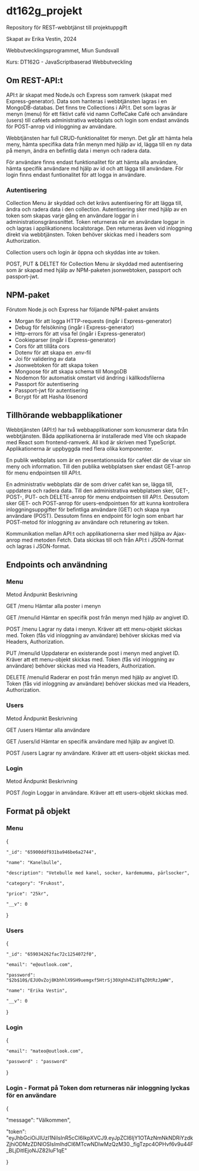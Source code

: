 # dt162g_projekt
Repository för REST-webbtjänst till projektuppgift

Skapat av Erika Vestin, 2024 


Webbutvecklingsprogrammet, Miun Sundsvall 


Kurs: DT162G - JavaScriptbaserad Webbutveckling 

## Om REST-API:t
API:t är skapat med NodeJs och Express som ramverk (skapat med Express-generator). Data som hanteras i webbtjänsten lagras i en MongoDB-databas. Det finns tre Collections i API:t. Det som lagras är menyn (menu) för ett fiktivt café vid namn CoffeCake Café och användare (users) till caféets administrativa webbplats och login som endast används för POST-anrop vid inloggning av användare.

Webbtjänsten har full CRUD-funktionalitet för menyn. Det går att hämta hela meny, hämta specifika data från menyn med hjälp av id, lägga till en ny data på menyn, ändra en befintlig data i menyn och radera data. 

För användare finns endast funktionalitet för att hämta alla användare, hämta specifik användare md hjälp av id och att lägga till användare. För login finns endast funtionalitet för att logga in användare.


### Autentisering 

Collection Menu är skyddad och det krävs autentisering för att lägga till, ändra och radera data i den collection. Autentisering sker med hjälp av en token som skapas varje gång en användare loggar in i administrationsgränssnittet. Token returneras när en användare loggar in och lagras i applikationens localstorage. Den returneras även vid inloggning direkt via webbtjänsten. Token behöver skickas med i headers som Authorization. 

Collection users och login är öppna och skyddas inte av token.

POST, PUT & DELTET för Collection Menu är skyddad med autentisering som är skapad med hjälp av NPM-paketen jsonwebtoken, passport och passport-jwt. 

## NPM-paket

Förutom Node.js och Express har följande NPM-paket använts
- Morgan för att logga HTTP-requests (ingår i Express-generator)
- Debug för felsökning (ingår i Express-generator)
- Http-errors för att visa fel (ingår i Express-generator)
- Cookieparser (ingår i Express-generator)
- Cors för att tillåta cors
- Dotenv för att skapa en .env-fil
- Joi för validering av data
- Jsonwebtoken för att skapa token
- Mongoose för att skapa schema till MongoDB
- Nodemon för automatisk omstart vid ändring i källkodsfilerna
- Passport för autentisering
- Passport-jwt för autentisering
- Bcrypt för att Hasha lösenord

## Tillhörande webbapplikationer
Webbtjänsten (API:t) har två webbapplikationer som konusmerar data från webbtjänsten. Båda applikationerna är installerade med Vite och skapade med React som frontend-ramverk. All kod är skriven med TypeScript. Applikationerna är uppbyggda med flera olika komponenter.

En publik webbplats som är en presentationssida för caféet där de visar sin meny och information. Till den publika webbplatsen sker endast GET-anrop för menu endpointsen till API:t.

En administrativ webbplats där de som driver cafét kan se, lägga till, uppdatera och radera data. Till den administrativa webbplatsen sker, GET-, POST-, PUT- och DELETE-anrop för menu endpointsen till API:t. Dessutom sker GET- och POST-anrop för users-endpointsen för att kunna kontrollera inloggningsuppgifter för befintliga användare (GET) och skapa nya användare (POST). Dessutom finns en endpoint för login som enbart har POST-metod för inloggning av användare och retunering av token.

Kommunikation mellan API:t och applikationerna sker med hjälpa av Ajax-anrop med metoden Fetch. Data skickas till och från API:t i JSON-format och lagras i JSON-format.


## Endpoints och användning


### Menu


Metod           Ändpunkt                  Beskrivning


GET              /menu                    Hämtar alla poster i menyn


GET              /menu/id                 Hämtar en specifik post från menyn med hjälp av angivet ID. 


POST             /menu                    Lagrar ny data i menyn. Kräver att ett menu-objekt skickas med. Token (fås vid inloggning av användare) behöver skickas med via Headers, Authorization.


PUT              /menu/id                 Uppdaterar en existerande post i menyn med angivet ID. Kräver att ett menu-objekt skickas med.  Token (fås vid inloggning av användare) behöver skickas med via Headers, Authorization.


DELETE           /menu/id                 Raderar en post från menyn med hjälp av angivet ID. Token (fås vid inloggning av användare) behöver skickas med via Headers, Authorization.


### Users

Metod           Ändpunkt                  Beskrivning


GET              /users                   Hämtar alla användare


GET              /users/id                 Hämtar en specifik användare med hjälp av angivet ID. 


POST             /users                    Lagrar ny användare. Kräver att ett users-objekt skickas med. 


### Login

Metod           Ändpunkt                  Beskrivning

POST             /login                    Loggar in användare. Kräver att ett users-objekt skickas med. 


## Format på objekt 

### Menu

{

    "_id": "65900ddf931ba946be6a2744",
    
    "name": "Kanelbulle",
    
    "description": "Vetebulle med kanel, socker, kardemumma, pärlsocker",
    
    "category": "Frukost",
    
    "price": "25kr",
    
    "__v": 0
    
  }


  ### Users

  {
  
    "_id": "659034262fac72c1254072f0",
    
    "email": "e@outlook.com",
    
    "password": "$2b$10$/EJUOvZoj8KbhhlX9SH9uemgxf5HtrSj30Xghh4Zi8TqZ0tRzJpWW",
    
    "name": "Erika Vestin",
    
    "__v": 0
    
  }


### Login

{

    "email": "mateo@outlook.com",
    
    "password" : "password"
    
}



### Login - Format på Token dom returneras när inloggning lyckas för en användare


{

  "message": "Välkommen",
  
  "token":
  "eyJhbGciOiJIUzI1NiIsInR5cCI6IkpXVCJ9.eyJpZCI6IjY1OTAzNmNkNDRiYzdkZjhiODMzZDNlOSIsImlhdCI6MTcwNDIwMzQzM30._figTzpc4OPHvf6v9u44F_BLjDitIEjoNJZ82IuF1qE"
  
}
